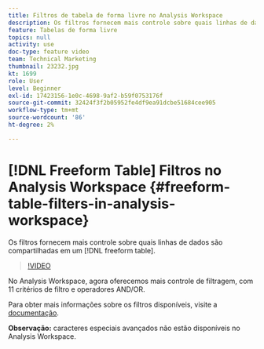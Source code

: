```yaml
---
title: Filtros de tabela de forma livre no Analysis Workspace
description: Os filtros fornecem mais controle sobre quais linhas de dados são compartilhadas em uma tabela de forma livre.
feature: Tabelas de forma livre
topics: null
activity: use
doc-type: feature video
team: Technical Marketing
thumbnail: 23232.jpg
kt: 1699
role: User
level: Beginner
exl-id: 17423156-1e0c-4698-9af2-b59f0753176f
source-git-commit: 32424f3f2b05952fe4df9ea91dcbe51684cee905
workflow-type: tm+mt
source-wordcount: '86'
ht-degree: 2%

---
```


# [!DNL Freeform Table] Filtros no Analysis Workspace {#freeform-table-filters-in-analysis-workspace}

Os filtros fornecem mais controle sobre quais linhas de dados são compartilhadas em um [!DNL freeform table].

>[!VIDEO](https://video.tv.adobe.com/v/23232/?quality=12)

No Analysis Workspace, agora oferecemos mais controle de filtragem, com 11 critérios de filtro e operadores AND/OR.

Para obter mais informações sobre os filtros disponíveis, visite a [documentação](https://marketing.adobe.com/resources/help/en_US/analytics/analysis-workspace/pagination_filtering_sorting.html).

**Observação:** caracteres especiais avançados não estão disponíveis no Analysis Workspace.
